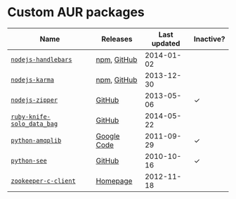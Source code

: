 Custom AUR packages
===================

| Name                                | Releases                               | Last updated | Inactive? |
|-------------------------------------|----------------------------------------|--------------|-----------|
| [`nodejs-handlebars`][nhb]          | [npm][nhb-npm], [GitHub][nhb-github]   | 2014-01-02   |           |
| [`nodejs-karma`][nkar]              | [npm][nkar-npm], [GitHub][nkar-github] | 2013-12-30   |           |
| [`nodejs-zipper`][nzip]             | [GitHub][nzip-github]                  | 2013-05-06   | ✓         |
| [`ruby-knife-solo_data_bag`][rksdg] | [GitHub][rksdg-github]                 | 2014-05-22   |           |
| [`python-amqplib`][pamq]            | [Google Code][pamq-gcode]              | 2011-09-29   | ✓         |
| [`python-see`][psee]                | [GitHub][psee-github]                  | 2010-10-16   | ✓         |
| [`zookeeper-c-client`][zoo]         | [Homepage][zoo-home]                   | 2012-11-18   |           |

[nhb]: https://aur.archlinux.org/packages/nodejs-handlebars/
[nhb-npm]: https://npmjs.org/package/handlebars
[nhb-github]: https://github.com/wycats/handlebars.js/releases

[nkar]: https://aur.archlinux.org/packages/nodejs-karma/
[nkar-npm]: https://npmjs.org/package/karma
[nkar-github]: https://github.com/karma-runner/karma/releases

[nzip]: https://aur.archlinux.org/packages/nodejs-zipper/
[nzip-github]: https://github.com/rubenv/zipper/releases

[pamq]: https://aur.archlinux.org/packages/python-amqplib/
[pamq-gcode]: https://code.google.com/p/py-amqplib/downloads/list

[psee]: https://aur.archlinux.org/packages/python-see/
[psee-github]: https://github.com/inky/see/releases

[rksdg]: https://aur.archlinux.org/packages/ruby-knife-solo_data_bag
[rksdg-github]: https://github.com/thbishop/knife-solo_data_bag/releases

[zoo]: https://aur.archlinux.org/packages/zookeeper-c-client/
[zoo-home]: https://zookeeper.apache.org/releases.html
